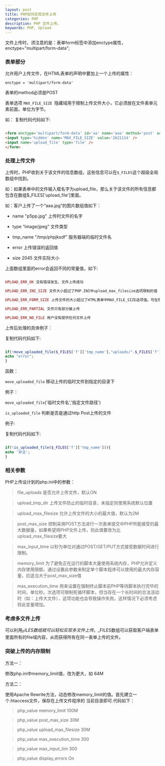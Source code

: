 ```yaml
---
layout: post
title: PHP如何实现文件上传
categories: PHP
description: PHP 文件上传。
keywords: PHP, Upload
---
```

文件上传时，须注意的是：表单form标签中添加enctype属性，enctype="multipart/form-data";

### 表单部分 

  允许用户上传文件，在HTML表单的声明中要加上一个上传的属性： 


` enctype = 'multipart/form-data' `

  表单的method必须是POST 

  表单选项 `MAX_FILE_SIZE `隐藏域用于限制上传文件大小，它必须放在文件表单元素前面，单位为字节。 

  如： 
  复制代码代码如下:

```html

<form enctype='multipart/form-data' id='aa' name='aaa' method='post' action='xxx.php'> 
<input type='hidden' name='MAX_FILE_SIZE' value='2621114' /> 
<input name='upload_file' type='file' /> 
</form> 

```

### 处理上传文件 

  上传时，PHP收到关于该文件的信息数组，这些信息可以在`$_FILES`这个超级全局数组中找到。 

  如：如果表单中的文件输入框名字为upload_file，那么关于该文件的所有信息都包含在数组$_FILES['upload_file']里面。 

  如：客户上传了一个“aaa.jpg”的图片数组值如下： 

-  name "p5pp.jpg" 上传时文件的名字 

-  type “image/jpeg" 文件类型 

-  tmp_name "/tmp/phpjksdf" 服务器端的临时文件名 

-  error 上传错误的返回值 

-  size 2045 文件实际大小 

  上面数组里面的error会返回不同的常量值，如下: 

```php

UPLOAD_ERR_OK 没有错误发生，文件上传成功 

UPLOAD_ERR_INI_SIZE 文件大小超过了PHP.INI中upload_max_filesize选项限制的值 

UPLOAD_ERR_FORM_SIZE 上传文件的大小超过了HTML表单中MAX_FILE_SIZE选项值。可在程序中检查表单$FILES ['up_file']['size']来处理 

UPLOAD_ERR_PARTIAL 文件只有部分被上传 

UPLOAD_ERR_NO_FILE 用户没有提供任何文件上传 

```

  上传后处理的具体例子： 

  复制代码代码如下:

```php

if(!move_uploaded_file($_FILES['f']['tmp_name'],"uploads/".$_FILES['f']['name'].".jpg")){ 
echo "error"; 
} 

```

  函数： 

  `move_uploaded_file` 移动上传的临时文件到指定的目录下 

  例子： 

  `move_uploaded_file`('临时文件名','指定文件路径') 

  `is_uploaded_file` 判断是否是通过http Post上传的文件 

  例子: 

  复制代码代码如下:

```php

if(!is_uploaded_file($_FILES['f']['tmp_name'])){ 
echo '非法'; 
} 

```

### 相关参数 

  PHP上传设计到的php.ini中的参数： 

> file_uploads 是否允许上传文件，默认ON 

> upload_tmp_dir 上传文件防止的临时目录，未指定则使用系统默认位置 

> upload_max_filesize 允许上传文件的大小的最大值，默认为2M 

> post_max_size 控制采用POST方法进行一次表单提交中PHP所能接受的最大数据量，如果希望用PHP文件上传，则此值要改为比upload_max_filesize要大 

> max_input_time 以秒为单位对通过POST/GET/PUT方式接受数据时间进行限制。 

> memory_limit 为了避免正在运行的脚本大量使用系统内存，PHP允许定义内存使用限额。通过设置此参数来制定单个脚本程序可以使用的最大内存容量，应适当大于post_max_size值 

> max_execution_time 用来设置在强制终止脚本前PHP等待脚本执行完毕的时间，单位秒。次选项可限制死循环脚本，但当存在一个长时间的合法活动时（如：上传大文件），这项功能也会导致操作失败。这样情况下必须考虑将此变量增加。 

### 考虑多文件上传 

  可以利用$_FILES数组就可以轻松实现多文件上传。$_FILES数组可以获取客户端表单里面所有的file域内容，从而获得所有在同一表单上传的文件。 

### 突破上传的内存限制 

  方法一： 

  修改php.ini中memory_limit值，改为更大，如 64M 

  方法二：

  使用Apache Rewrite方法，动态修改memory_limit的值。首先建立一个.htaccess文件，保存在上传文件程序的 当前目录即可.代码如下： 

> php_value memory_limit 100M 

> php_value post_max_size 30M 

> php_value upload_max_filesize 30M 

> php_value max_execution_time 300 

> php_value max_input_tim 300 

> php_value display_errors On